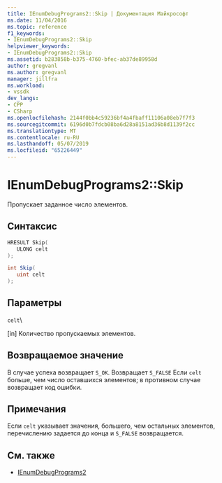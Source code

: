 ```yaml
---
title: IEnumDebugPrograms2::Skip | Документация Майкрософт
ms.date: 11/04/2016
ms.topic: reference
f1_keywords:
- IEnumDebugPrograms2::Skip
helpviewer_keywords:
- IEnumDebugPrograms2::Skip
ms.assetid: b283858b-b375-4760-bfec-ab37de89958d
author: gregvanl
ms.author: gregvanl
manager: jillfra
ms.workload:
- vssdk
dev_langs:
- CPP
- CSharp
ms.openlocfilehash: 2144f0bb4c59236bf4a4fbaff11106a08eb7f7f3
ms.sourcegitcommit: 6196d0b7fdcb08ba6d28a8151ad36b8d1139f2cc
ms.translationtype: MT
ms.contentlocale: ru-RU
ms.lasthandoff: 05/07/2019
ms.locfileid: "65226449"
---
```

# <a name="ienumdebugprograms2skip"></a>IEnumDebugPrograms2::Skip
Пропускает заданное число элементов.

## <a name="syntax"></a>Синтаксис

```cpp
HRESULT Skip(
   ULONG celt
);
```

```csharp
int Skip(
   uint celt
);
```

## <a name="parameters"></a>Параметры
 `celt`\

 [in] Количество пропускаемых элементов.

## <a name="return-value"></a>Возвращаемое значение
 В случае успеха возвращает `S_OK`. Возвращает `S_FALSE` Если `celt` больше, чем число оставшихся элементов; в противном случае возвращает код ошибки.

## <a name="remarks"></a>Примечания
 Если `celt` указывает значения, большего, чем остальных элементов, перечислению задается до конца и `S_FALSE` возвращается.

## <a name="see-also"></a>См. также
- [IEnumDebugPrograms2](../../../extensibility/debugger/reference/ienumdebugprograms2.md)